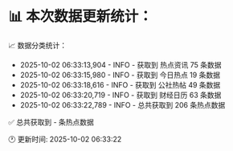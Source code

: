 📊 本次数据更新统计：
==========================

📈 数据分类统计：
- 2025-10-02 06:33:13,904 - INFO - 获取到 热点资讯 75 条数据
- 2025-10-02 06:33:15,980 - INFO - 获取到 今日热点 19 条数据
- 2025-10-02 06:33:18,616 - INFO - 获取到 公社热帖 49 条数据
- 2025-10-02 06:33:20,719 - INFO - 获取到 财经日历 63 条数据
- 2025-10-02 06:33:22,789 - INFO - 总共获取到 206 条热点数据

✅ 总共获取到 - 条热点数据

🕐 更新时间: 2025-10-02 06:33:22
